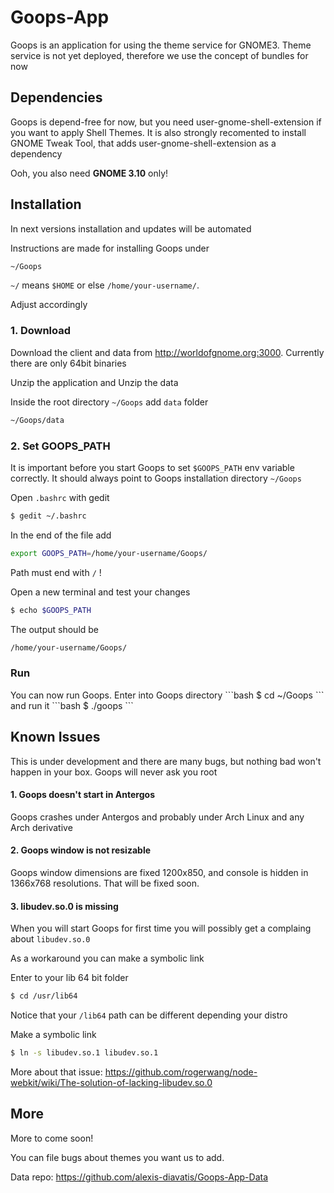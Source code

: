 <h1>Goops-App</h1>


Goops is an application for using the theme service for GNOME3. Theme service is not yet deployed, therefore we use the concept of bundles for now

<h2>Dependencies</h2>

Goops is depend-free for now, but you need user-gnome-shell-extension if you want to apply Shell Themes. It is also strongly recomented to install GNOME Tweak Tool, that adds user-gnome-shell-extension as a dependency

Ooh, you also need <strong>GNOME 3.10</strong> only!

<h2>Installation</h2>

In next versions installation and updates will be automated

Instructions are made for installing Goops under

```bash
~/Goops
```
`~/` means `$HOME` or else `/home/your-username/`.  

Adjust accordingly

<h3>1. Download</h3>

Download the client and data from http://worldofgnome.org:3000. Currently there are only 64bit binaries

Unzip the application and Unzip the data

Inside the root directory `~/Goops` add `data` folder
```bash
~/Goops/data
```

<h3>2. Set GOOPS_PATH</h3>

It is important before you start Goops to set `$GOOPS_PATH` env variable correctly. It should always point to Goops installation directory `~/Goops`

Open `.bashrc` with gedit
```bash
$ gedit ~/.bashrc
```

In the end of the file add
```bash
export GOOPS_PATH=/home/your-username/Goops/
```
Path must end with `/` !

Open a new terminal and test your changes
```bash
$ echo $GOOPS_PATH
```
The output should be
```bash
/home/your-username/Goops/
```

<h3>Run</h3>
You can now run Goops. Enter into Goops directory
```bash
$ cd ~/Goops
```
and run it
```bash
$ ./goops
```
<h2>Known Issues</h2>

This is under development and there are many bugs, but nothing bad won't happen in your box. Goops will never ask you root

<h4>1. Goops doesn't start in Antergos</h4>

Goops crashes under Antergos and probably under Arch Linux and any Arch derivative

<h4>2. Goops window is not resizable</h4>

Goops window dimensions are fixed 1200x850, and console is hidden in 1366x768 resolutions. That will be fixed soon.

<h4>3. libudev.so.0 is missing</h4>

When you will start Goops for first time you will possibly get a complaing about `libudev.so.0`

As a workaround you can make a symbolic link

Enter to your lib 64 bit folder
```bash
$ cd /usr/lib64
```
Notice that your `/lib64` path can be different depending your distro

Make a symbolic link
```bash
$ ln -s libudev.so.1 libudev.so.1
```

More about that issue: 
https://github.com/rogerwang/node-webkit/wiki/The-solution-of-lacking-libudev.so.0

<h2>More</h2>

More to come soon!

You can file bugs about themes you want us to add. 

Data repo: https://github.com/alexis-diavatis/Goops-App-Data





